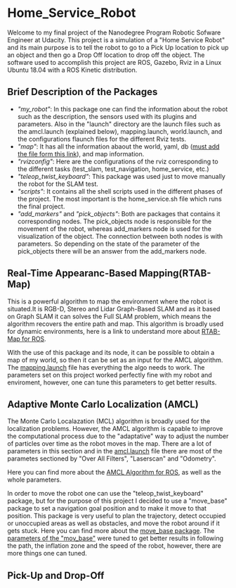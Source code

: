# Home_Service_Robot
Welcome to my final project of the Nanodegree Program Robotic Sofware Engineer at Udacity. This project is a simulation of a "Home Service Robot" and its main purpose is to tell the robot to go to a Pick Up location to pick up an object and then go a Drop Off location to drop off the object. The software used to accomplish this project are ROS, Gazebo, Rviz in a Linux Ubuntu 18.04 with a ROS Kinetic distribution.


## Brief Description of the Packages

- *"my_robot"*: In this package one can find the information about the robot such as the description, the sensors used with its plugins and parameters. Also in the "launch" directory are the launch files such as the amcl.launch (explained below), mapping.launch, world.launch, and the configurations flaunch files for the different Rviz tests.
- *"map"*: It has all the information abaout the world, yaml, db ([must add the file form this link](https://drive.google.com/file/d/14I7nPg7WkIcz9Ma4G7WWIqwTRd1LCeHW/view?usp=sharing)), and map information.
- *"rvizconfig"*: Here are the configurations of the rviz corresponding to the different tasks (test_slam, test_navigation, home_service, etc.)
- *"teleop_twist_keyboard"*: This package was used just to move manually the robot for the SLAM test.
- *"scripts"*: It contains all the shell scripts used in the different phases of the project. The most important is the home_service.sh file which runs the final project.
- *"add_markers"* and *"pick_objects"*: Both are packages that contains it corresponding nodes. The pick_objects node is responsible for the movement of the robot, whereas add_markers node is used for the visualization of the object. The connection between both nodes is with parameters. So depending on the state of the parameter of the pick_objects there will be an answer from the add_markers node.


## Real-Time Appearanc-Based Mapping(RTAB-Map)
This is a powerful algorithm to map the environment where the robot is situated.It is RGB-D, Stereo and Lidar Graph-Based SLAM and as it based on Graph SLAM it can solves the Full SLAM problem, which means the algorithm recovers the entire path and map. This algorithm is broadly used for dynamic environments, here is a link to understand more about [RTAB-Map for ROS](http://wiki.ros.org/rtabmap_ros).

With the use of this package and its node, it can be possible to obtain a map of my world, so then it can be set as an input for the AMCL algorithm. The [mapping.launch](https://github.com/Emiliotf31/Home_Service_Robot/blob/master/Home_Service_Project/my_robot/launch/mapping.launch) file has everything the algo needs to work. The parameters set on this project worked perfectly fine with my robot and enviroment, however, one can tune this parameters to get better results.

## Adaptive Monte Carlo Localization (AMCL)
The Monte Carlo Localazation (MCL) algorithm is broadly used for the localization problems. However, the AMCL algorithm is capable to improve the computational process due to the "adaptative" way to adjust the number of particles over time as the robot moves in the map. There are a lot of parameters in this section and in the [amcl.launch](https://github.com/Emiliotf31/Home_Service_Robot/blob/master/Home_Service_Project/my_robot/launch/amcl.launch) file there are most of the parametes sectioned by "Over All Filters", "Laserscan" and "Odometry". 

Here you can find more about the [AMCL Algorithm for ROS](http://wiki.ros.org/amcl), as well as the whole parameters. 

In order to move the robot one can use the "teleop_twist_keyboard" package, but for the purpose of this project I decided to use a "move_base" package to set a navigation goal position and to make it move to that position. This package is very useful to plan the trajectory, detect occupied or unoccupied areas as well as obstacles, and move the robot around if it gets stuck. Here you can find more about the [move_base package](http://wiki.ros.org/move_base). The [parameters of the "mov_base"](https://github.com/Emiliotf31/Home_Service_Robot/tree/master/Home_Service_Project/my_robot/config) were tuned to get better results in following the path, the inflation zone and the speed of the robot, however, there are more things one can tuned.

## Pick-Up and Drop-Off




